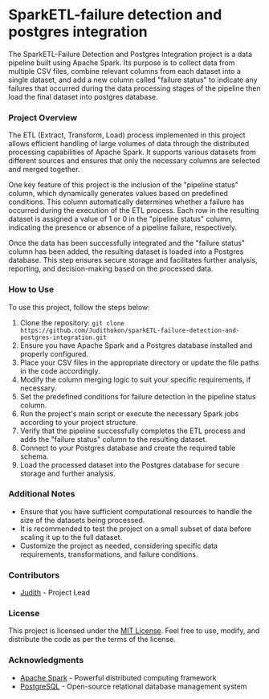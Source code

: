 # SparkETL-failure detection and postgres integration

The SparkETL-Failure Detection and Postgres Integration project is a data pipeline built using Apache Spark. Its purpose is to collect data from multiple CSV files, combine relevant columns from each dataset into a single dataset, and add a new column called "failure status" to indicate any failures that occurred during the data processing stages of the pipeline then load the final dataset into postgres database.

### Project Overview
The ETL (Extract, Transform, Load) process implemented in this project allows efficient handling of large volumes of data through the distributed processing capabilities of Apache Spark. It supports various datasets from different sources and ensures that only the necessary columns are selected and merged together.

One key feature of this project is the inclusion of the "pipeline status" column, which dynamically generates values based on predefined conditions. This column automatically determines whether a failure has occurred during the execution of the ETL process. Each row in the resulting dataset is assigned a value of 1 or 0 in the "pipeline status" column, indicating the presence or absence of a pipeline failure, respectively.

Once the data has been successfully integrated and the "failure status" column has been added, the resulting dataset is loaded into a Postgres database. This step ensures secure storage and facilitates further analysis, reporting, and decision-making based on the processed data.

### How to Use
To use this project, follow the steps below:

1. Clone the repository: `git clone https://github.com/Judithokon/sparkETL-failure-detection-and-postgres-integration.git`
2. Ensure you have Apache Spark and a Postgres database installed and properly configured.
3. Place your CSV files in the appropriate directory or update the file paths in the code accordingly.
4. Modify the column merging logic to suit your specific requirements, if necessary.
5. Set the predefined conditions for failure detection in the pipeline status column.
6. Run the project's main script or execute the necessary Spark jobs according to your project structure.
7. Verify that the pipeline successfully completes the ETL process and adds the "failure status" column to the resulting dataset.
8. Connect to your Postgres database and create the required table schema.
9. Load the processed dataset into the Postgres database for secure storage and further analysis.

### Additional Notes
- Ensure that you have sufficient computational resources to handle the size of the datasets being processed.
- It is recommended to test the project on a small subset of data before scaling it up to the full dataset.
- Customize the project as needed, considering specific data requirements, transformations, and failure conditions.

### Contributors
- [Judith](https://github.com/Judithokon) - Project Lead

### License
This project is licensed under the [MIT License](LICENSE). Feel free to use, modify, and distribute the code as per the terms of the license.

### Acknowledgments
- [Apache Spark](https://spark.apache.org/) - Powerful distributed computing framework
- [PostgreSQL](https://www.postgresql.org/) - Open-source relational database management system
